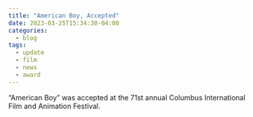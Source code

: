 ```yaml
---
title: "American Boy, Accepted"
date: 2023-03-25T15:34:30-04:00
categories:
  - blog
tags:
  - update
  - film
  - news
  - award
---
```


“American Boy” was accepted at the 71st annual Columbus International Film and Animation Festival.
